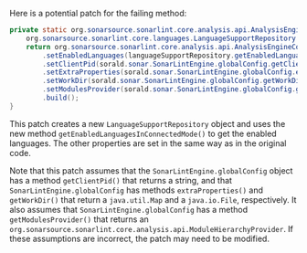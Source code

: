 Here is a potential patch for the failing method:

```java
private static org.sonarsource.sonarlint.core.analysis.api.AnalysisEngineConfiguration buildAnalysisEngineConfiguration() {
    org.sonarsource.sonarlint.core.languages.LanguageSupportRepository languageSupportRepository = new org.sonarsource.sonarlint.core.languages.LanguageSupportRepository();
    return org.sonarsource.sonarlint.core.analysis.api.AnalysisEngineConfiguration.builder()
        .setEnabledLanguages(languageSupportRepository.getEnabledLanguagesInConnectedMode())
        .setClientPid(sorald.sonar.SonarLintEngine.globalConfig.getClientPid())
        .setExtraProperties(sorald.sonar.SonarLintEngine.globalConfig.extraProperties())
        .setWorkDir(sorald.sonar.SonarLintEngine.globalConfig.getWorkDir())
        .setModulesProvider(sorald.sonar.SonarLintEngine.globalConfig.getModulesProvider())
        .build();
}
```

This patch creates a new `LanguageSupportRepository` object and uses the new method `getEnabledLanguagesInConnectedMode()` to get the enabled languages. The other properties are set in the same way as in the original code.

Note that this patch assumes that the `SonarLintEngine.globalConfig` object has a method `getClientPid()` that returns a string, and that `SonarLintEngine.globalConfig` has methods `extraProperties()` and `getWorkDir()` that return a `java.util.Map` and a `java.io.File`, respectively. It also assumes that `SonarLintEngine.globalConfig` has a method `getModulesProvider()` that returns an `org.sonarsource.sonarlint.core.analysis.api.ModuleHierarchyProvider`. If these assumptions are incorrect, the patch may need to be modified.
